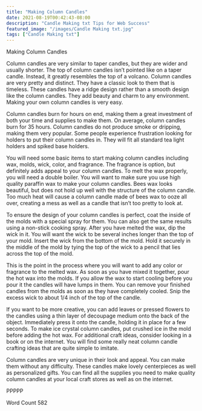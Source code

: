 ```yaml
---
title: "Making Column Candles"
date: 2021-08-19T00:42:43-08:00
description: "Candle Making txt Tips for Web Success"
featured_image: "/images/Candle Making txt.jpg"
tags: ["Candle Making txt"]
---
```


Making Column Candles

Column candles are very similar to taper candles, but they are wider and usually shorter. The top of column candles isn’t pointed like on a taper candle. Instead, it greatly resembles the top of a volcano. Column candles are very pretty and distinct. They have a classic look to them that is timeless. These candles have a ridge design rather than a smooth design like the column candles. They add beauty and charm to any environment. Making your own column candles is very easy.

Column candles burn for hours on end, making them a great investment of both your time and supplies to make them. On average, column candles burn for 35 hours. Column candles do not produce smoke or dripping, making them very popular. Some people experience frustration looking for holders to put their column candles in. They will fit all standard tea light holders and spiked base holders. 

You will need some basic items to start making column candles including wax, molds, wick, color, and fragrance. The fragrance is option, but definitely adds appeal to your column candles. To melt the wax properly, you will need a double boiler. You will want to make sure you use high quality paraffin wax to make your column candles. Bees wax looks beautiful, but does not hold up well with the structure of the column candle. Too much heat will cause a column candle made of bees wax to ooze all over, creating a mess as well as a candle that isn’t too pretty to look at. 

To ensure the design of your column candles is perfect, coat the inside of the molds with a special spray for them. You can also get the same results using a non-stick cooking spray. After you have melted the wax, dip the wick in it. You will want the wick to be several inches longer than the top of your mold. Insert the wick from the bottom of the mold. Hold it securely in the middle of the mold by tying the top of the wick to a pencil that lies across the top of the mold. 

This is the point in the process where you will want to add any color or fragrance to the melted wax. As soon as you have mixed it together, pour the hot wax into the molds. If you allow the wax to start cooling before you pour it the candles will have lumps in them. You can remove your finished candles from the molds as soon as they have completely cooled. Snip the excess wick to about 1/4 inch of the top of the candle. 

If you want to be more creative, you can add leaves or pressed flowers to the candles using a thin layer of decoupage medium onto the back of the object. Immediately press it onto the candle, holding it in place for a few seconds. To make ice crystal column candles, put crushed ice in the mold before adding the hot wax. For additional craft ideas, consider looking in a book or on the internet. You will find some really neat column candle crafting ideas that are quite simple to imitate.

Column candles are very unique in their look and appeal. You can make them without any difficulty. These candles make lovely centerpieces as well as personalized gifts. You can find all the supplies you need to make quality column candles at your local craft stores as well as on the internet. 

PPPPP

Word Count 582



